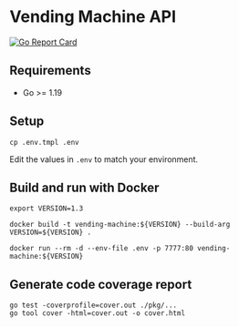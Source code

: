 # Vending Machine API

[![Go Report Card](https://goreportcard.com/badge/github.com/mehiX/vending-machine-api)](https://goreportcard.com/report/github.com/mehiX/vending-machine-api)

## Requirements

- Go >= 1.19

## Setup

```
cp .env.tmpl .env
```

Edit the values in `.env` to match your environment.

## Build and run with Docker

```
export VERSION=1.3 

docker build -t vending-machine:${VERSION} --build-arg VERSION=${VERSION} .

docker run --rm -d --env-file .env -p 7777:80 vending-machine:${VERSION}
```

## Generate code coverage report

```shell
go test -coverprofile=cover.out ./pkg/...
go tool cover -html=cover.out -o cover.html
```